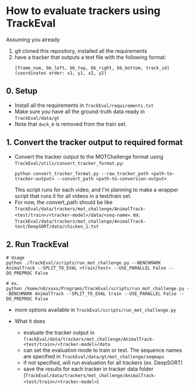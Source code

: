 # How to evaluate trackers using TrackEval
Assuming you already 
1) git cloned this repository, installed all the requirements 
2) have a tracker that outputs a text file with the following format:
    ```
    [frame_num, bb_left, bb_top, bb_right, bb_bottom, track_id] (coordinates order: x1, y1, x2, y2)
    ```
## 0. Setup
- Install all the requirements in `TrackEval/requirements.txt`
- Make sure you have all the ground-truth data ready in `TrackEval/data/gt`
- Note that `duck_6` is removed from the train set. 


## 1. Convert the tracker output to required format
- Convert the tracker output to the MOTChallenge format using `TrackEval/utils/convert_tracker_format.py`:
    ```
    python convert_tracker_format.py --raw_tracker_path <path-to-tracker-output> --convert_path <path-to-conversion-output>
    ```
    This script runs for each video, and I'm planning to make a wrapper script that runs it for all videos in a test/train set.
- For now, the convert_path should be like `TrackEval/data/trackers/mot_challenge/AnimalTrack-<test/train>/<tracker-model>/data/<seq-name>`.
    ex. `TrackEval/data/trackers/mot_challenge/AnimalTrack-test/DeepSORT/data/chicken_1.txt`

## 2. Run TrackEval
``` 
# Usage
python ./TrackEval/scripts/run_mot_challenge.py --BENCHMARK AnimalTrack --SPLIT_TO_EVAL <train/test> --USE_PARALLEL False --DO_PREPROC False

# ex. 
python /home/n0/xxxx/Programs/TrackEval/scripts/run_mot_challenge.py --BENCHMARK AnimalTrack --SPLIT_TO_EVAL train --USE_PARALLEL False --DO_PREPROC False 
```
- more options available in `TrackEval/scripts/run_mot_challenge.py`

- What it does
    - evaluate the tracker output in `TrackEval/data/trackers/mot_challenge/AnimalTrack-<test/train>/<tracker-model>/data` 
    - can set the evaluation mode to train or test. The sequence names are specified in `TrackEval/data/gt/mot_challenge/seqmaps`
    - if not specified, will run evaluation for all trackers (ex. DeepSORT)
    - save the results for each tracker in tracker data folder (`TrackEval/data/trackers/mot_challenge/AnimalTrack-<test/train>/<tracker-model>`)